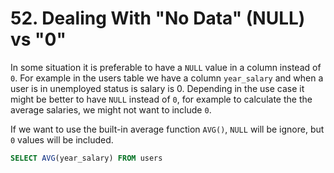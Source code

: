 # 52. Dealing With "No Data" (NULL) vs "0"

In some situation it is preferable to have a `NULL` value in a column instead of `0`. For example in the users table we have a column `year_salary` and when a user is in unemployed status is salary is 0. Depending in the use case it might be better to have `NULL` instead of `0`, for example to calculate the the average salaries, we might not want to include `0`.

If we want to use the built-in average function `AVG()`, `NULL` will be ignore, but `0` values will be included.

```sql
SELECT AVG(year_salary) FROM users
```
